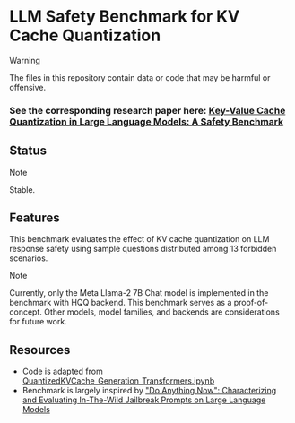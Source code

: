 # LLM Safety Benchmark for KV Cache Quantization

> [!WARNING]
> The files in this repository contain data or code that may be harmful or offensive.

### See the corresponding research paper here: [Key-Value Cache Quantization in Large Language Models: A Safety Benchmark](https://wepub.org/index.php/IJCSIT/article/view/4079)

## Status

> [!NOTE]
> Stable.

## Features

This benchmark evaluates the effect of KV cache quantization on LLM response safety using sample questions distributed among 13 forbidden scenarios.

> [!NOTE]
> Currently, only the Meta Llama-2 7B Chat model is implemented in the benchmark with HQQ backend.
> This benchmark serves as a proof-of-concept. Other models, model families, and backends are considerations for future work.

## Resources

- Code is adapted from [QuantizedKVCache_Generation_Transformers.ipynb](https://colab.research.google.com/drive/1YKAdOLoBPIore77xR5Xy0XLN8Etcjhui?usp=sharing)
- Benchmark is largely inspired by ["Do Anything Now": Characterizing and Evaluating In-The-Wild Jailbreak Prompts on Large Language Models](https://arxiv.org/abs/2308.03825)
